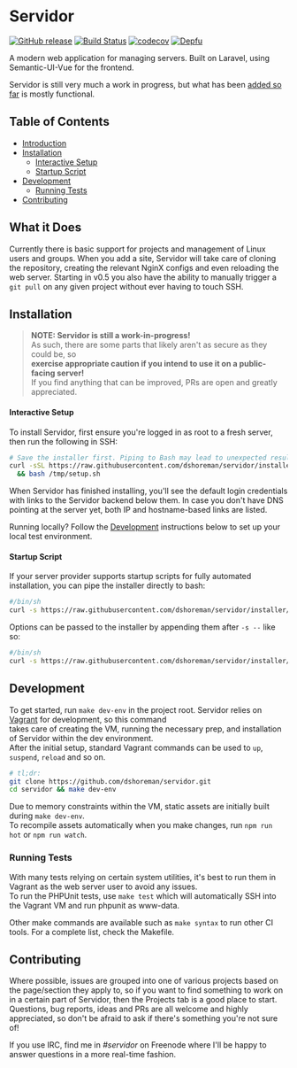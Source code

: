 # Servidor

[![GitHub release](https://img.shields.io/github/tag/dshoreman/servidor.svg?label=release)](https://github.com/dshoreman/servidor/releases)
[![Build Status](https://github.com/actions/servidor/workflows/build/badge.svg)](https://github.com/dshoreman/servidor/actions?query=workflow:build)
[![codecov](https://codecov.io/gh/dshoreman/servidor/branch/develop/graph/badge.svg)](https://codecov.io/gh/dshoreman/servidor)
[![Depfu](https://badges.depfu.com/badges/2c958ee33ec51367189f2762a8814dc5/count.svg)](https://depfu.com/github/dshoreman/servidor?project_id=5912)

A modern web application for managing servers. Built on Laravel, using Semantic-UI-Vue for the frontend.

Servidor is still very much a work in progress, but what has been [added so far] is mostly functional.

## Table of Contents

* [Introduction]
* [Installation]
  * [Interactive Setup]
  * [Startup Script]
* [Development]
  * [Running Tests]
* [Contributing]

## What it Does

Currently there is basic support for projects and management of Linux users and groups. When you add a site, Servidor will
take care of cloning the repository, creating the relevant NginX configs and even reloading the web server. Starting in v0.5
you also have the ability to manually trigger a `git pull` on any given project without ever having to touch SSH.

## Installation

> **NOTE: Servidor is still a work-in-progress!**  
> As such, there are some parts that likely aren't as secure as they could be, so  
> **exercise appropriate caution if you intend to use it on a public-facing server!**  
> If you find anything that can be improved, PRs are open and greatly appreciated.

#### Interactive Setup

To install Servidor, first ensure you're logged in as root to a fresh server, then run the following in SSH:

```sh
# Save the installer first. Piping to Bash may lead to unexpected results in interactive mode
curl -sSL https://raw.githubusercontent.com/dshoreman/servidor/installer/setup.sh > /tmp/setup \
  && bash /tmp/setup.sh
```

When Servidor has finished installing, you'll see the default login credentials with links to the Servidor backend below them.
In case you don't have DNS pointing at the server yet, both IP and hostname-based links are listed.

Running locally? Follow the [Development] instructions below to set up your local test environment.

#### Startup Script

If your server provider supports startup scripts for fully automated installation, you can pipe the installer directly to bash:
```sh
#/bin/sh
curl -s https://raw.githubusercontent.com/dshoreman/servidor/installer/setup.sh | bash
```

Options can be passed to the installer by appending them after `-s --` like so:
```sh
#/bin/sh
curl -s https://raw.githubusercontent.com/dshoreman/servidor/installer/setup.sh | bash -s -- -v --branch develop
```

## Development

To get started, run `make dev-env` in the project root. Servidor relies on [Vagrant] for development, so this command  
takes care of creating the VM, running the necessary prep, and installation of Servidor within the dev environment.  
After the initial setup, standard Vagrant commands can be used to `up`, `suspend`, `reload` and so on.

```sh
# tl;dr:
git clone https://github.com/dshoreman/servidor.git
cd servidor && make dev-env
```

Due to memory constraints within the VM, static assets are initially built during `make dev-env`.  
To recompile assets automatically when you make changes, run `npm run hot` or `npm run watch`.

### Running Tests

With many tests relying on certain system utilities, it's best to run them in Vagrant as the web server user to avoid any issues.  
To run the PHPUnit tests, use `make test` which will automatically SSH into the Vagrant VM and run phpunit as www-data.

Other make commands are available such as `make syntax` to run other CI tools. For a complete list, check the Makefile.

## Contributing

Where possible, issues are grouped into one of various projects based on the page/section they apply to, so if you want to
find something to work on in a certain part of Servidor, then the Projects tab is a good place to start. Questions, bug reports,
ideas and PRs are all welcome and highly appreciated, so don't be afraid to ask if there's something you're not sure of!

If you use IRC, find me in *#servidor* on Freenode where I'll be happy to answer questions in a more real-time fashion.

[Introduction]: #servidor
[What it Does]: #what-it-does
[added so far]: #what-it-does
[Installation]: #installation
[Interactive Setup]: #interactive-setup
[Startup Script]: #startup-script
[Development]: #development
[Running Tests]: #running-tests
[Contributing]: #contributing
[Vagrant]: https://vagrantup.com
[vagrant-hostsupdater]: https://github.com/agiledivider/vagrant-hostsupdater#installation
